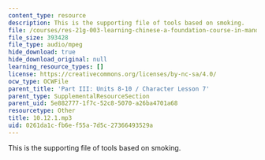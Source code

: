 ```yaml
---
content_type: resource
description: This is the supporting file of tools based on smoking.
file: /courses/res-21g-003-learning-chinese-a-foundation-course-in-mandarin-spring-2011/0261da1cfb6ef55a7d5c27366493529a_10.12.1.mp3
file_size: 393428
file_type: audio/mpeg
hide_download: true
hide_download_original: null
learning_resource_types: []
license: https://creativecommons.org/licenses/by-nc-sa/4.0/
ocw_type: OCWFile
parent_title: 'Part III: Units 8-10 / Character Lesson 7'
parent_type: SupplementalResourceSection
parent_uid: 5e882777-1f7c-52c8-5070-a26ba4701a68
resourcetype: Other
title: 10.12.1.mp3
uid: 0261da1c-fb6e-f55a-7d5c-27366493529a
---
```

This is the supporting file of tools based on smoking.